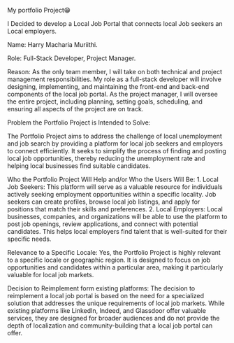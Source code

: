 My portfolio Project😁

I Decided to develop a Local Job Portal that connects local Job seekers an Local employers.

Name: Harry Macharia Muriithi.

Role: Full-Stack Developer, Project Manager.

Reason: As the only team member, I will take on both technical and project management responsibilities. My role as a full-stack developer will involve designing, implementing, and maintaining the front-end and back-end components of the local job portal. As the project manager, I will oversee the entire project, including planning, setting goals, scheduling, and ensuring all aspects of the project are on track.

Problem the Portfolio Project is Intended to Solve:

The Portfolio Project aims to address the challenge of local unemployment and job search by providing a platform for local job seekers and employers to connect efficiently. It seeks to simplify the process of finding and posting local job opportunities, thereby reducing the unemployment rate and helping local businesses find suitable candidates.

Who the Portfolio Project Will Help and/or Who the Users Will Be:
	1. Local Job Seekers: This platform will serve as a valuable resource for individuals actively seeking employment opportunities within a specific locality. Job seekers can create profiles, browse local job listings, and apply for positions that match their skills and preferences.
	2. Local Employers: Local businesses, companies, and organizations will be able to use the platform to post job openings, review applications, and connect with potential candidates. This helps local employers find talent that is well-suited for their specific needs.

Relevance to a Specific Locale: Yes, the Portfolio Project is highly relevant to a specific locale or geographic region. It is designed to focus on job opportunities and candidates within a particular area, making it particularly valuable for local job markets.

Decision to Reimplement form existing platforms:
The decision to reimplement a local job portal is based on the need for a specialized solution that addresses the unique requirements of local job markets. While existing platforms like LinkedIn, Indeed, and Glassdoor offer valuable services, they are designed for broader audiences and do not provide the depth of localization and community-building that a local job portal can offer.

